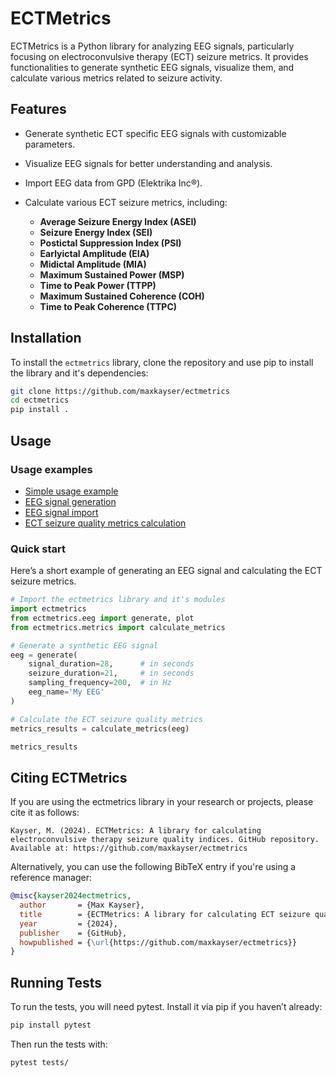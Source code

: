 # ECTMetrics

ECTMetrics is a Python library for analyzing EEG signals, particularly focusing on electroconvulsive therapy (ECT) seizure metrics. It provides functionalities to generate synthetic EEG signals, visualize them, and calculate various metrics related to seizure activity.

## Features

- Generate synthetic ECT specific EEG signals with customizable parameters.
- Visualize EEG signals for better understanding and analysis.
- Import EEG data from <a href="https://www.genet-ect.org/" target="_blank" style="text-decoration: none;">GPD</a> <a href="https://github.com/elektrika-inc/GPD-wiki" target="_blank" style="text-decoration: none;">(Elektrika Inc®)</a>.



- Calculate various ECT seizure metrics, including:
  - **Average Seizure Energy Index (ASEI)**
  - **Seizure Energy Index (SEI)**
  - **Postictal Suppression Index (PSI)**
  - **Earlyictal Amplitude (EIA)**
  - **Midictal Amplitude (MIA)**
  - **Maximum Sustained Power (MSP)**
  - **Time to Peak Power (TTPP)**
  - **Maximum Sustained Coherence (COH)**
  - **Time to Peak Coherence (TTPC)**
  
  
## Installation

To install the `ectmetrics` library, clone the repository and use pip to install the library and it's dependencies:

```bash
git clone https://github.com/maxkayser/ectmetrics
cd ectmetrics
pip install .
```

## Usage

### Usage examples

- <a href="examples/example_simple.ipynb" target="_blank" alt="Simple usage example">Simple usage example</a>
- <a href="examples/example_eeg_signal_generation.ipynb" target="_blank" alt="EEG signal generatio">EEG signal generation</a>
- <a href="examples/example_eeg_signal_import.ipynb" target="_blank" alt="EEG signal import">EEG signal import</a>
- <a href="examples/example_ect_metrics_calculation.ipynb" target="_blank" alt="ECT seizure quality metrics calculation">ECT seizure quality metrics calculation</a>

### Quick start
Here’s a short example of generating an EEG signal and calculating the ECT seizure metrics.

```python
# Import the ectmetrics library and it's modules
import ectmetrics
from ectmetrics.eeg import generate, plot
from ectmetrics.metrics import calculate_metrics

# Generate a synthetic EEG signal
eeg = generate(
    signal_duration=28,      # in seconds
    seizure_duration=21,     # in seconds
    sampling_frequency=200,  # in Hz
    eeg_name='My EEG'
)

# Calculate the ECT seizure quality metrics
metrics_results = calculate_metrics(eeg)

metrics_results
```

## Citing ECTMetrics

If you are using the ectmetrics library in your research or projects, please cite it as follows:

```
Kayser, M. (2024). ECTMetrics: A library for calculating electroconvulsive therapy seizure quality indices. GitHub repository. Available at: https://github.com/maxkayser/ectmetrics
```

Alternatively, you can use the following BibTeX entry if you're using a reference manager:

```bibtex
@misc{kayser2024ectmetrics,
  author       = {Max Kayser},
  title        = {ECTMetrics: A library for calculating ECT seizure quality indices},
  year         = {2024},
  publisher    = {GitHub},
  howpublished = {\url{https://github.com/maxkayser/ectmetrics}}
}
```

## Running Tests

To run the tests, you will need pytest. Install it via pip if you haven’t already:

```bash
pip install pytest
```
Then run the tests with:

```bash
pytest tests/
```
